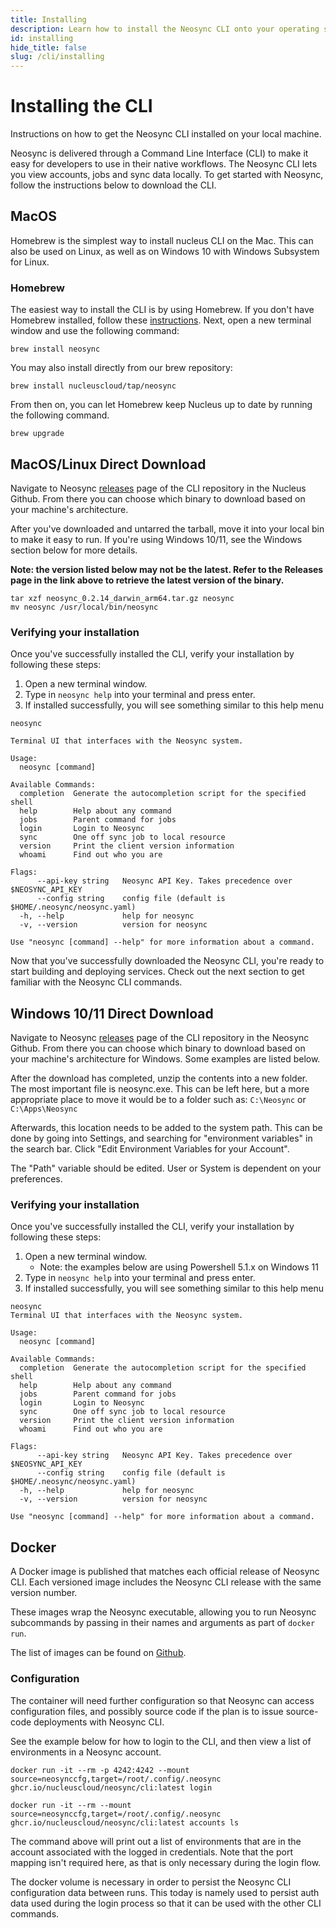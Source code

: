 ```yaml
---
title: Installing
description: Learn how to install the Neosync CLI onto your operating system of choice.
id: installing
hide_title: false
slug: /cli/installing
---
```


# Installing the CLI

Instructions on how to get the Neosync CLI installed on your local machine.

Neosync is delivered through a Command Line Interface (CLI) to make it easy for developers to use in their native workflows.
The Neosync CLI lets you view accounts, jobs and sync data locally. To get started with Neosync, follow the instructions below to download the CLI.

## MacOS

Homebrew is the simplest way to install nucleus CLI on the Mac. This can also be used on Linux, as well as on Windows 10 with Windows Subsystem for Linux.

### Homebrew

The easiest way to install the CLI is by using Homebrew. If you don't have Homebrew installed, follow these [instructions](https://docs.brew.sh/Installation). Next, open a new terminal window and use the following command:

```console
brew install neosync
```

You may also install directly from our brew repository:

```console
brew install nucleuscloud/tap/neosync
```

From then on, you can let Homebrew keep Nucleus up to date by running the following command.

```console
brew upgrade
```

## MacOS/Linux Direct Download

Navigate to Neosync [releases](https://github.com/nucleuscloud/neosync/releases) page of the CLI repository in the Nucleus Github. From there you can choose which binary to download based on your machine's architecture.

After you've downloaded and untarred the tarball, move it into your local bin to make it easy to run. If you're using Windows 10/11, see the Windows section below for more details.

**Note: the version listed below may not be the latest. Refer to the Releases page in the link above to retrieve the latest version of the binary.**

```console
tar xzf neosync_0.2.14_darwin_arm64.tar.gz neosync
mv neosync /usr/local/bin/neosync
```

### Verifying your installation

Once you've successfully installed the CLI, verify your installation by following these steps:

1. Open a new terminal window.
2. Type in `neosync help` into your terminal and press enter.
3. If installed successfully, you will see something similar to this help menu

```console
neosync

Terminal UI that interfaces with the Neosync system.

Usage:
  neosync [command]

Available Commands:
  completion  Generate the autocompletion script for the specified shell
  help        Help about any command
  jobs        Parent command for jobs
  login       Login to Neosync
  sync        One off sync job to local resource
  version     Print the client version information
  whoami      Find out who you are

Flags:
      --api-key string   Neosync API Key. Takes precedence over $NEOSYNC_API_KEY
      --config string    config file (default is $HOME/.neosync/neosync.yaml)
  -h, --help             help for neosync
  -v, --version          version for neosync

Use "neosync [command] --help" for more information about a command.
```

Now that you've successfully downloaded the Neosync CLI, you're ready to start building and deploying services. Check out the next section to get familiar with the Neosync CLI commands.

## Windows 10/11 Direct Download

Navigate to Neosync [releases](https://github.com/nucleuscloud/neosync/releases) page of the CLI repository in the Neosync Github. From there you can choose which binary to download based on your machine's architecture for Windows. Some examples are listed below.

After the download has completed, unzip the contents into a new folder. The most important file is neosync.exe. This can be left here, but a more appropriate place to move it would be to a folder such as: `C:\Neosync` or `C:\Apps\Neosync`

Afterwards, this location needs to be added to the system path. This can be done by going into Settings, and searching for "environment variables" in the search bar. Click "Edit Environment Variables for your Account".

The "Path" variable should be edited. User or System is dependent on your preferences.

### Verifying your installation

Once you've successfully installed the CLI, verify your installation by following these steps:

1. Open a new terminal window.
   - Note: the examples below are using Powershell 5.1.x on Windows 11
2. Type in `neosync help` into your terminal and press enter.
3. If installed successfully, you will see something similar to this help menu

```console
neosync
Terminal UI that interfaces with the Neosync system.

Usage:
  neosync [command]

Available Commands:
  completion  Generate the autocompletion script for the specified shell
  help        Help about any command
  jobs        Parent command for jobs
  login       Login to Neosync
  sync        One off sync job to local resource
  version     Print the client version information
  whoami      Find out who you are

Flags:
      --api-key string   Neosync API Key. Takes precedence over $NEOSYNC_API_KEY
      --config string    config file (default is $HOME/.neosync/neosync.yaml)
  -h, --help             help for neosync
  -v, --version          version for neosync

Use "neosync [command] --help" for more information about a command.
```

## Docker

A Docker image is published that matches each official release of Neosync CLI. Each versioned image includes the Neosync CLI release with the same version number.

These images wrap the Neosync executable, allowing you to run Neosync subcommands by passing in their names and arguments as part of `docker run`.

The list of images can be found on [Github](https://github.com/nucleuscloud/neosync/pkgs/container/neosync%2Fcli).

### Configuration

The container will need further configuration so that Neosync can access configuration files, and possibly source code if the plan is to issue source-code deployments with Neosync CLI.

See the example below for how to login to the CLI, and then view a list of environments in a Neosync account.

```console
docker run -it --rm -p 4242:4242 --mount source=neosynccfg,target=/root/.config/.neosync ghcr.io/nucleuscloud/neosync/cli:latest login
```

```console
docker run -it --rm --mount source=neosynccfg,target=/root/.config/.neosync ghcr.io/nucleuscloud/neosync/cli:latest accounts ls
```

The command above will print out a list of environments that are in the account associated with the logged in credentials. Note that the port mapping isn't required here, as that is only necessary during the login flow.

The docker volume is necessary in order to persist the Neosync CLI configuration data between runs. This today is namely used to persist auth data used during the login process so that it can be used with the other CLI commands.
